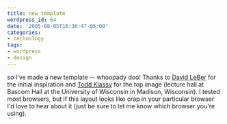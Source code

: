 ```yaml
---
title: new template
wordpress_id: 64
date: '2005-08-05T16:36:47-05:00'
categories:
- technology
tags:
- wordpress
- design
---
```

so I've made a new template -- whoopady doo!  Thanks to [David LeBer][] for the initial inspiration and [Todd Klassy][]
for the top image (lecture hall at Bascom Hall at the University of Wisconsin in Madison, Wisconsin).  I tested most
browsers, but if this layout looks like crap in your particular browser I'd love to hear about it (just be sure to let
me know which browser you're using).

[David LeBer]: http://david.codeferous.com/
[Todd Klassy]: http://www.flickr.com/photos/latitudes/30612777/
